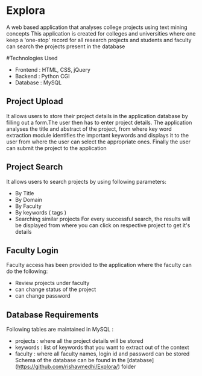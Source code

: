 # Explora
A web based application that analyses college projects using text mining concepts
This application is created for colleges and universities where one keep a 'one-stop' record for all research projects and students and faculty can search the projects present in the database

#Technologies Used
- Frontend : HTML, CSS, jQuery
- Backend : Python CGI
- Database : MySQL

## Project Upload
It allows users to store their project details in the application database by filling out a form.The user then has to enter project details.
The application analyses the title and abstract of the project, from where key word extraction module identifies the important keywords and displays it to the user from where the user can select the appropriate ones. Finally the user can submit the project to the application

## Project Search
It allows users to search projects by using following parameters:
- By Title
- By Domain
- By Faculty
- By keywords ( tags )
- Searching similar projects
For every successful search, the results will be displayed from where you can click on respective project to get it's details

## Faculty Login
Faculty access has been provided to the application where the faculty can do the following:
- Review projects under faculty
- can change status of the project
- can change password

## Database Requirements
Following tables are maintained in MySQL :
- projects : where all the project details will be stored
- keywords : list of keywords that you want to extract out of the context
- faculty : where all faculty names, login id and password can be stored
Schema of the database can be found in the [database] (https://github.com/rishavmedhi/Explora/) folder
